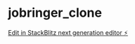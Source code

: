 # jobringer_clone

[Edit in StackBlitz next generation editor ⚡️](https://stackblitz.com/~/github.com/Abhyuday28/jobringer_clone)
